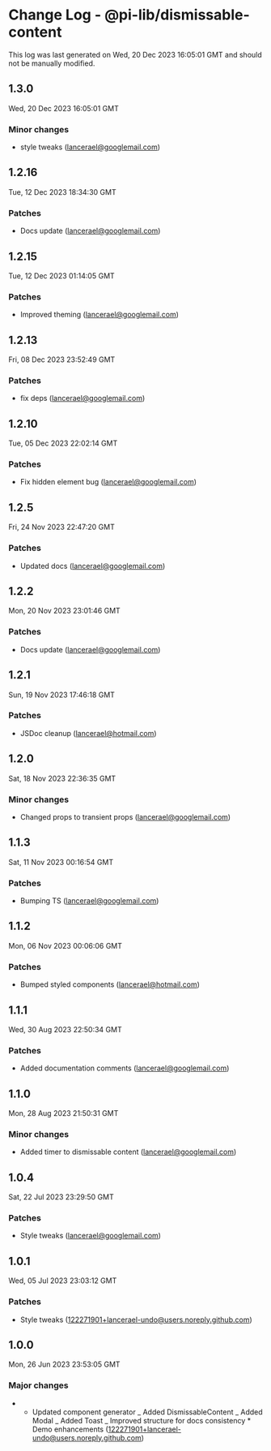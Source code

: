 # Change Log - @pi-lib/dismissable-content

This log was last generated on Wed, 20 Dec 2023 16:05:01 GMT and should not be manually modified.

<!-- Start content -->

## 1.3.0

Wed, 20 Dec 2023 16:05:01 GMT

### Minor changes

- style tweaks (lancerael@googlemail.com)

## 1.2.16

Tue, 12 Dec 2023 18:34:30 GMT

### Patches

- Docs update (lancerael@googlemail.com)

## 1.2.15

Tue, 12 Dec 2023 01:14:05 GMT

### Patches

- Improved theming (lancerael@googlemail.com)

## 1.2.13

Fri, 08 Dec 2023 23:52:49 GMT

### Patches

- fix deps (lancerael@googlemail.com)

## 1.2.10

Tue, 05 Dec 2023 22:02:14 GMT

### Patches

- Fix hidden element bug (lancerael@googlemail.com)

## 1.2.5

Fri, 24 Nov 2023 22:47:20 GMT

### Patches

- Updated docs (lancerael@googlemail.com)

## 1.2.2

Mon, 20 Nov 2023 23:01:46 GMT

### Patches

- Docs update (lancerael@googlemail.com)

## 1.2.1

Sun, 19 Nov 2023 17:46:18 GMT

### Patches

- JSDoc cleanup (lancerael@hotmail.com)

## 1.2.0

Sat, 18 Nov 2023 22:36:35 GMT

### Minor changes

- Changed props to transient props (lancerael@googlemail.com)

## 1.1.3

Sat, 11 Nov 2023 00:16:54 GMT

### Patches

- Bumping TS (lancerael@googlemail.com)

## 1.1.2

Mon, 06 Nov 2023 00:06:06 GMT

### Patches

- Bumped styled components (lancerael@hotmail.com)

## 1.1.1

Wed, 30 Aug 2023 22:50:34 GMT

### Patches

- Added documentation comments (lancerael@googlemail.com)

## 1.1.0

Mon, 28 Aug 2023 21:50:31 GMT

### Minor changes

- Added timer to dismissable content (lancerael@googlemail.com)

## 1.0.4

Sat, 22 Jul 2023 23:29:50 GMT

### Patches

- Style tweaks (lancerael@googlemail.com)

## 1.0.1

Wed, 05 Jul 2023 23:03:12 GMT

### Patches

- Style tweaks (122271901+lancerael-undo@users.noreply.github.com)

## 1.0.0

Mon, 26 Jun 2023 23:53:05 GMT

### Major changes

- - Updated component generator _ Added DismissableContent _ Added Modal _ Added Toast _ Improved structure for docs consistency \* Demo enhancements (122271901+lancerael-undo@users.noreply.github.com)
